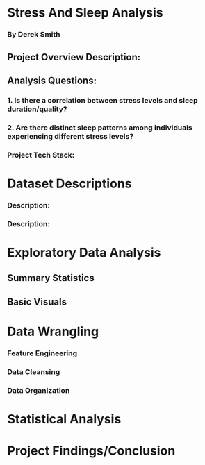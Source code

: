 # Stress And Sleep Analysis

### By Derek Smith

## Project Overview Description:


## Analysis Questions:

### 1. Is there a correlation between stress levels and sleep duration/quality?

### 2. Are there distinct sleep patterns among individuals experiencing different stress levels?

### Project Tech Stack:

# Dataset Descriptions

### Description:

### Description: 

# Exploratory Data Analysis

## Summary Statistics

## Basic Visuals

# Data Wrangling 

### Feature Engineering

### Data Cleansing

### Data Organization

# Statistical Analysis

# Project Findings/Conclusion


